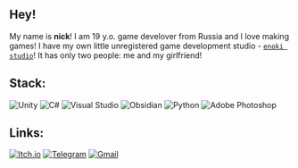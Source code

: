 ## Hey!
My name is **nick**! I am 19 y.o. game develover from Russia and I love making games! I have my own little unregistered game development studio - [`enoki studio`](https://t.me/enokistudio)! It has only two people: me and my girlfriend!

## Stack:
![Unity](https://img.shields.io/badge/Unity-ff5c5a?style=for-the-badge&logo=unity&logoColor=000000&color=ffffff)
![C#](https://img.shields.io/badge/c%23-ff5c5a?style=for-the-badge&logo=c%23&logoColor=9b4f97&color=ffffff)
![Visual Studio](https://img.shields.io/badge/Visual%20Studio-ffffff?style=for-the-badge&logo=visual%20studio&logoColor=%235C2D91)
![Obsidian](https://img.shields.io/badge/Obsidian-ff5c5a?style=for-the-badge&logo=obsidian&logoColor=%237C3AED&color=ffffff)
![Python](https://img.shields.io/badge/Python-ff5c5a?style=for-the-badge&logo=python&logoColor=3776ab&color=ffffff)
![Adobe Photoshop](https://img.shields.io/badge/Adobe%20Photoshop-ff5c5a?style=for-the-badge&logo=adobe%20photoshop&logoColor=2fa3f7&color=ffffff)

## Links:
[![Itch.io](https://img.shields.io/badge/Itch.io-ff5c5a?style=for-the-badge&logo=itch.io&logoColor=d64135&color=ffffff)](https://n11ckz.itch.io)
[![Telegram](https://img.shields.io/badge/Telegram-000000?style=for-the-badge&logo=telegram&logoColor=2ba2de&color=ffffff)](https://t.me/n11ckz)
[![Gmail](https://img.shields.io/badge/Gmail-000000?style=for-the-badge&logo=gmail&logoColor=d64135&color=ffffff)](mailto:nickzavodovmain@gmail.com)

